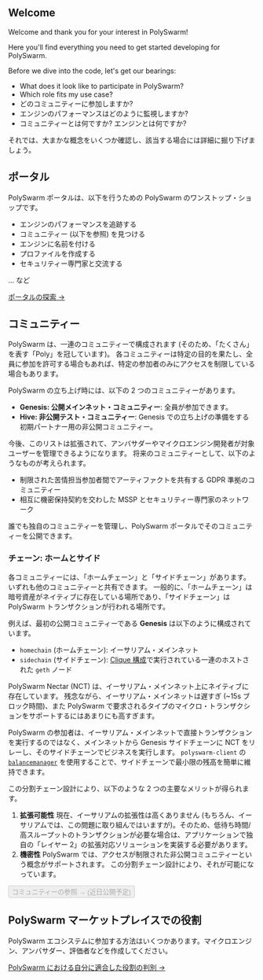 ## Welcome

Welcome and thank you for your interest in PolySwarm!

Here you'll find everything you need to get started developing for PolySwarm.

Before we dive into the code, let's get our bearings:

* What does it look like to participate in PolySwarm?
* Which role fits my use case?
* どのコミュニティーに参加しますか?
* エンジンのパフォーマンスはどのように監視しますか?
* コミュニティーとは何ですか? エンジンとは何ですか?

それでは、大まかな概念をいくつか確認し、該当する場合には詳細に掘り下げましょう。

## ポータル

PolySwarm ポータルは、以下を行うための PolySwarm のワンストップ・ショップです。

* エンジンのパフォーマンスを追跡する
* コミュニティー (以下を参照) を見つける
* エンジンに名前を付ける
* プロファイルを作成する
* セキュリティー専門家と交流する

... など

[ポータルの探索 →](https://polyswarm.network/)

## コミュニティー

PolySwarm は、一連のコミュニティーで構成されます (そのため、「たくさん」を表す「Poly」を冠しています)。 各コミュニティーは特定の目的を果たし、全員に参加を許可する場合もあれば、特定の参加者のみにアクセスを制限している場合もあります。

PolySwarm の立ち上げ時には、以下の 2 つのコミュニティーがあります。

* **Genesis: 公開メインネット・コミュニティー**: 全員が参加できます。
* **Hive: 非公開テスト・コミュニティー**: Genesis での立ち上げの準備をする初期パートナー用の非公開コミュニティー。

今後、このリストは拡張されて、アンバサダーやマイクロエンジン開発者が対象ユーザーを管理できるようになります。 将来のコミュニティーとして、以下のようなものが考えられます。

* 制限された苦情担当参加者間でアーティファクトを共有する GDPR 準拠のコミュニティー
* 相互に機密保持契約を交わした MSSP とセキュリティー専門家のネットワーク

誰でも独自のコミュニティーを管理し、PolySwarm ポータルでそのコミュニティーを公開できます。

### チェーン: ホームとサイド

各コミュニティーには、「ホームチェーン」と「サイドチェーン」があります。いずれも他のコミュニティーと共有できます。 一般的に、「ホームチェーン」は暗号資産がネイティブに存在している場所であり、「サイドチェーン」は PolySwarm トランザクションが行われる場所です。

例えば、最初の公開コミュニティーである **Genesis** は以下のように構成されています。

* `homechain` (ホームチェーン): イーサリアム・メインネット
* `sidechain` (サイドチェーン): [Clique 構成](https://github.com/ethereum/EIPs/issues/225)で実行されている一連のホストされた `geth` ノード

PolySwarm Nectar (NCT) は、イーサリアム・メインネット上にネイティブに存在しています。 残念ながら、イーサリアム・メインネットは遅すぎ (~15s ブロック時間)、また PolySwarm で要求されるタイプのマイクロ・トランザクションをサポートするにはあまりにも高すぎます。

PolySwarm の参加者は、イーサリアム・メインネットで直接トランザクションを実行するのではなく、メインネットから Genesis サイドチェーンに NCT をリレーし、そのサイドチェーンでビジネスを実行します。 `polyswarm-client` の [`balancemanager`](https://github.com/polyswarm/polyswarm-client/tree/master/src/balancemanager) を使用することで、サイドチェーンで最小限の残高を簡単に維持できます。

この分割チェーン設計により、以下のような 2 つの主要なメリットが得られます。

1. **拡張可能性** 現在、イーサリアムの拡張性は高くありません (もちろん、イーサリアムでは、この問題に取り組んではいますが)。そのため、低待ち時間/高スループットのトランザクションが必要な場合は、アプリケーションで独自の「レイヤー 2」の拡張対応ソリューションを実装する必要があります。
2. **機密性** PolySwarm では、アクセスが制限された非公開コミュニティーという概念がサポートされます。 この分割チェーン設計により、それが可能になっています。

<button disabled>コミュニティーの参照 → (近日公開予定)</button>

## PolySwarm マーケットプレイスでの役割

PolySwarm エコシステムに参加する方法はいくつかあります。マイクロエンジン、アンバサダー、評価者などを作成してください。

[PolySwarm における自分に適合した役割の判別 →](/concepts-participants/)